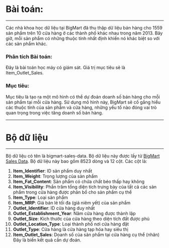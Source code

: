 # Bài toán:
***
Các nhà khoa học dữ liệu tại BigMart đã thu thập dữ liệu bán hàng cho 1559 sản phẩm trên 10 cửa hàng ở các thành phố khác nhau trong năm 2013. Bây giờ, mỗi sản phẩm có những thuộc tính nhất định khiến nó khác biệt so với các sản phẩm khác. 

### Phân tích Bài toán: 
Đây là bài toán học máy có giám sát. Giá trị mục tiêu sẽ là Item_Outlet_Sales. 

### Mục tiêu: 
Mục tiêu là tạo ra một mô hình có thể dự đoán doanh số bán hàng cho mỗi sản phẩm tại mỗi cửa hàng. Sử dụng mô hình này, BigMart sẽ cố gắng hiểu các thuộc tính của sản phẩm và cửa hàng, những yếu tố nào đóng vai trò quan trọng trong việc tăng doanh số bán hàng.
***

# Bộ dữ liệu
***
Bộ dữ liệu có tên là bigmart-sales-data. Bộ dữ liệu này được lấy từ [BigMart Sales Data](https://www.kaggle.com/datasets/brijbhushannanda1979/bigmart-sales-data). Bộ dữ liệu này bao gồm 8523 dòng và 12 cột. Các cột là:
1. **Item_Identifier**: ID sản phẩm duy nhất
2. **Item_Weight**: Trọng lượng của sản phẩm
3. **Item_Fat_Content**: Sản phẩm có chứa chất béo thấp hay không
4. **Item_Visibility**: Phần trăm tổng diện tích trưng bày của tất cả các sản phẩm trong cửa hàng được phân bổ cho sản phẩm cụ thể
5. **Item_Type**: Loại sản phẩm
6. **Item_MRP**: Giá bán lẻ tối đa (giá niêm yết) của sản phẩm
7. **Outlet_Identifier**: ID cửa hàng duy nhất
8. **Outlet_Establishment_Year**: Năm cửa hàng được thành lập
9. **Outlet_Size**: Kích thước của cửa hàng theo diện tích đất được phủ
10. **Outlet_Location_Type**: Loại thành phố nơi cửa hàng đặt
11. **Outlet_Type**: Cửa hàng là cửa hàng tạp hóa hay siêu thị
12. **Item_Outlet_Sales**: Doanh số của sản phẩm tại cửa hàng cụ thể (nhãn)
    Đây là biến kết quả cần dự đoán.
